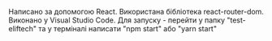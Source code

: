 Написано за допомогою React. 
Використана бібліотека react-router-dom. 
Виконано у Visual Studio Code. 
Для запуску - перейти у папку "test-eliftech" та у терміналі написати "npm start" або "yarn start"